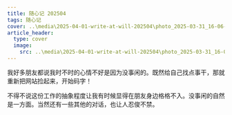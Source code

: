 ```yaml
---
title: 随心记 202504
tags: 随心记
cover: ..\media\2025-04-01-write-at-will-202504\photo_2025-03-31_16-06-09.jpg
article_header:
  type: cover
  image: 
    src: ..\media\2025-04-01-write-at-will-202504\photo_2025-03-31_16-06-14.jpg
---
```


我好多朋友都说我时不时的心情不好是因为没事闲的。既然给自己找点事干，那就重新把网站捡起来，开始码字！

<!--more-->

不得不说这份工作的抽象程度让我有时候显得在朋友身边格格不入。没事闲的自然是一方面。当然还有一些其他的对话，也让人忍俊不禁。

> 
